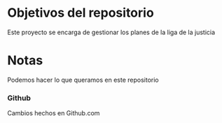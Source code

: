 # Objetivos del repositorio

Este proyecto se encarga de gestionar los planes de la liga de la justicia

# Notas

Podemos hacer lo que queramos en este repositorio

### Github

Cambios hechos en Github.com
